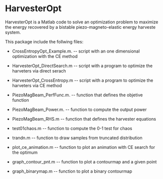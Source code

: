 # HarvesterOpt

HarvesterOpt is a Matlab code to solve an optimization problem to maximize the energy recovered by a bistable piezo-magneto-elastic energy harveste system.

This package include the follwing files:

* CrossEntropyOpt_Example.m.  -- script with an one dimensional optimization with the CE method
* HarvesterOpt_DirectSearch.m -- script with a program to optimize the harveters via direct serach

* HarvesterOpt_CrossEntropy.m -- script with a program to optimize the harveters via CE method

* PiezoMagBeam_PerfFunc.m.    -- function that defines the objetive function

* PiezoMagBeam_Power.m.       -- function to compute the output power

* PiezoMagBeam_RHS.m          -- function that defines the harvester equations

* test01chaos.m               -- function to compute the 0-1 test for chaos

* trandn.m                    -- function to draw samples from truncated distribution

* plot_ce_animation.m         -- function to plot an animation with CE search for the optimum

* graph_contour_pnt.m         -- function to plot a contourmap and a given point

* graph_binarymap.m           -- function to plot a binary contourmap


